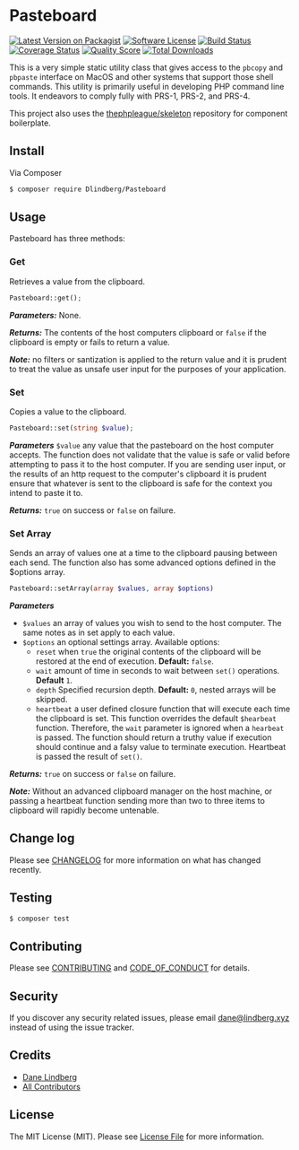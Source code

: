 # Pasteboard

[![Latest Version on Packagist][ico-version]][link-packagist]
[![Software License][ico-license]](LICENSE.md)
[![Build Status][ico-travis]][link-travis]
[![Coverage Status][ico-scrutinizer]][link-scrutinizer]
[![Quality Score][ico-code-quality]][link-code-quality]
[![Total Downloads][ico-downloads]][link-downloads]

This is a very simple static utility class that gives access to the `pbcopy` and `pbpaste` interface on MacOS and other systems that support those shell commands. This utility is primarily useful in developing PHP command line tools. It endeavors to comply fully with PRS-1, PRS-2, and PRS-4.

This project also uses the [thephpleague/skeleton](https://github.com/thephpleague/skeleton) repository for component boilerplate.

## Install

Via Composer

``` bash
$ composer require Dlindberg/Pasteboard
```

## Usage

Pasteboard has three methods:

### Get

Retrieves a value from the clipboard.

```php
Pasteboard::get();
```

***Parameters:*** None.

***Returns:*** The contents of the host computers clipboard or `false` if the clipboard is empty or fails to return a value.

***Note:*** no filters or santization is applied to the return value and it is prudent to treat the value as unsafe user input for the purposes of your application.

### Set

Copies a value to the clipboard.

```php
Pasteboard::set(string $value);
```

***Parameters*** `$value` any value that the pasteboard on the host computer accepts. The function does not validate that the value is safe or valid before attempting to pass it to the host computer. If you are sending user input, or the results of an http request to the computer's clipboard it is prudent ensure that whatever is sent to the clipboard is safe for the context you intend to paste it to.

***Returns:*** `true` on success or `false` on failure. 

### Set Array

Sends an array of values one at a time to the clipboard pausing between each send. The function also has some advanced options defined in the $options array.

```php
Pasteboard::setArray(array $values, array $options)
```

***Parameters***

* `$values` an array of values you wish to send to the host computer. The same notes as in set apply to each value.
* `$options` an optional settings array. Available options:
    * `reset` when `true` the original contents of the clipboard will be restored at the end of execution. **Default:** `false`.
    * `wait` amount of time in seconds to wait between `set()` operations. **Default** `1`.
    * `depth` Specified recursion depth. **Default:** `0`, nested arrays will be skipped.
    * `heartbeat` a user defined closure function that will execute each time the clipboard is set. This function overrides the default `$hearbeat` function. Therefore, the `wait` parameter is ignored when a `hearbeat` is passed. The function should return a truthy value if execution should continue and a falsy value to terminate execution. Heartbeat is passed the result of `set()`.

***Returns:*** `true` on success or `false` on failure.

***Note:*** Without an advanced clipboard manager on the host machine, or passing a heartbeat function sending more than two to three items to clipboard will rapidly become untenable.

## Change log

Please see [CHANGELOG](CHANGELOG.md) for more information on what has changed recently.

## Testing

``` bash
$ composer test
```

## Contributing

Please see [CONTRIBUTING](CONTRIBUTING.md) and [CODE_OF_CONDUCT](CODE_OF_CONDUCT.md) for details.

## Security

If you discover any security related issues, please email dane@lindberg.xyz instead of using the issue tracker.

## Credits

- [Dane Lindberg][link-author]
- [All Contributors][link-contributors]

## License

The MIT License (MIT). Please see [License File](LICENSE.md) for more information.

[ico-version]: https://img.shields.io/packagist/v/dlindberg/pasteboard.svg?style=flat-square
[ico-license]: https://img.shields.io/badge/license-MIT-brightgreen.svg?style=flat-square
[ico-travis]: https://img.shields.io/travis/dlindberg/pasteboard/master.svg?style=flat-square
[ico-scrutinizer]: https://img.shields.io/scrutinizer/coverage/g/dlindberg/pasteboard.svg?style=flat-square
[ico-code-quality]: https://img.shields.io/scrutinizer/g/dlindberg/pasteboard.svg?style=flat-square
[ico-downloads]: https://img.shields.io/packagist/dt/dlindberg/pasteboard.svg?style=flat-square

[link-packagist]: https://packagist.org/packages/dlindberg/pasteboard
[link-travis]: https://travis-ci.org/dlindberg/pasteboard
[link-scrutinizer]: https://scrutinizer-ci.com/g/dlindberg/pasteboard/code-structure
[link-code-quality]: https://scrutinizer-ci.com/g/dlindberg/pasteboard
[link-downloads]: https://packagist.org/packages/dlindberg/pasteboard
[link-author]: https://github.com/dlindberg
[link-contributors]: ../../contributors

